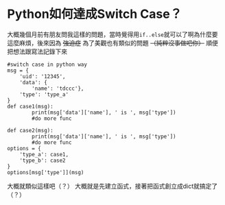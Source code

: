 # Python如何達成Switch Case？

大概幾個月前有朋友問我這樣的問題，當時覺得用```if..else```就可以了啊為什麼要這麼麻煩，後來因為 ~~強迫症~~ 為了美觀也有類似的問題 ~~（純粹沒事做吧你）~~
順便把想法跟寫法記錄下來
```
#switch case in python way
msg = {
	'uid': '12345',
	'data': {
		'name': 'tdccc'},
	'type': 'type_a'
}
def case1(msg):
		print(msg['data']['name'], ' is ', msg['type'])
		#do more func

def case2(msg):
		print(msg['data']['name'], ' is ', msg['type'])
		#do more func
options = {
	'type_a': case1,
	'type_b': case2
}
options[msg['type']](msg)
```

大概就類似這樣吧（？）
大概就是先建立函式，接著把函式創立成dict就搞定了（？）
